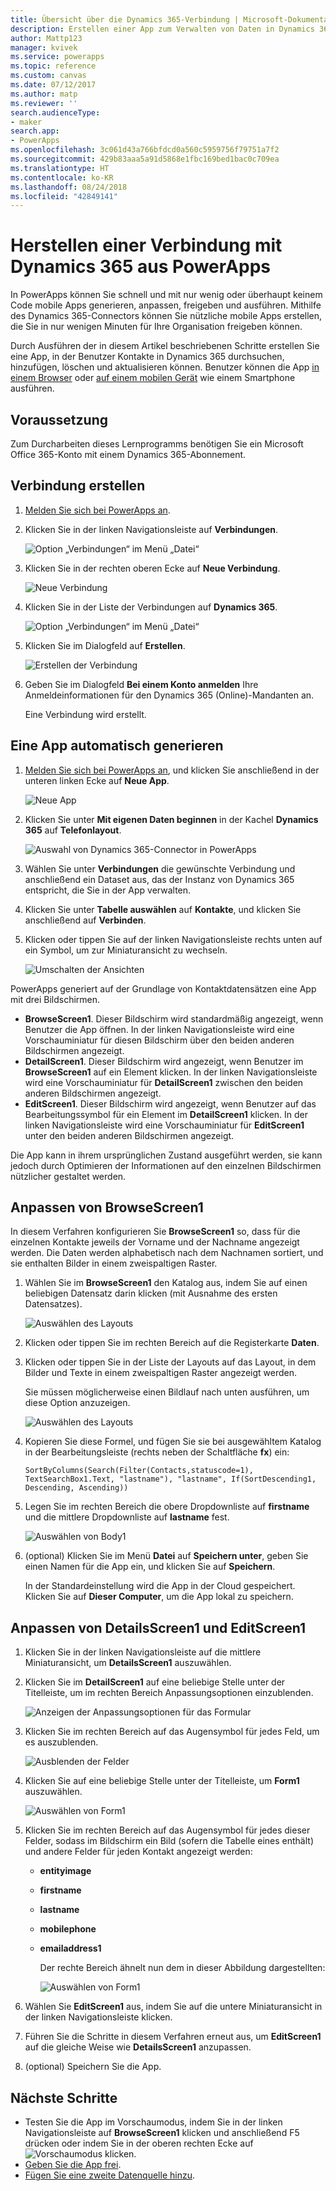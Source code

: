 ```yaml
---
title: Übersicht über die Dynamics 365-Verbindung | Microsoft-Dokumentation
description: Erstellen einer App zum Verwalten von Daten in Dynamics 365
author: Mattp123
manager: kvivek
ms.service: powerapps
ms.topic: reference
ms.custom: canvas
ms.date: 07/12/2017
ms.author: matp
ms.reviewer: ''
search.audienceType:
- maker
search.app:
- PowerApps
ms.openlocfilehash: 3c061d43a766bfdcd0a560c5959756f79751a7f2
ms.sourcegitcommit: 429b83aaa5a91d5868e1fbc169bed1bac0c709ea
ms.translationtype: HT
ms.contentlocale: ko-KR
ms.lasthandoff: 08/24/2018
ms.locfileid: "42849141"
---
```

# <a name="connect-to-dynamics-365-from-powerapps"></a>Herstellen einer Verbindung mit Dynamics 365 aus PowerApps
In PowerApps können Sie schnell und mit nur wenig oder überhaupt keinem Code mobile Apps generieren, anpassen, freigeben und ausführen. Mithilfe des Dynamics 365-Connectors können Sie nützliche mobile Apps erstellen, die Sie in nur wenigen Minuten für Ihre Organisation freigeben können.

Durch Ausführen der in diesem Artikel beschriebenen Schritte erstellen Sie eine App, in der Benutzer Kontakte in Dynamics 365 durchsuchen, hinzufügen, löschen und aktualisieren können. Benutzer können die App [in einem Browser](../../../user/run-app-browser.md) oder [auf einem mobilen Gerät](../../../user/run-app-client.md) wie einem Smartphone ausführen.

## <a name="prerequisite"></a>Voraussetzung
Zum Durcharbeiten dieses Lernprogramms benötigen Sie ein Microsoft Office 365-Konto mit einem Dynamics 365-Abonnement.

## <a name="create-a-connection"></a>Verbindung erstellen
1. [Melden Sie sich bei PowerApps an](https://web.powerapps.com?utm_source=padocs&utm_medium=linkinadoc&utm_campaign=referralsfromdoc).
2. Klicken Sie in der linken Navigationsleiste auf **Verbindungen**.
   
    ![Option „Verbindungen“ im Menü „Datei“](./media/connection-dynamics-crmonline/file-connections.png)
3. Klicken Sie in der rechten oberen Ecke auf **Neue Verbindung**.
   
    ![Neue Verbindung](./media/connection-dynamics-crmonline/new-connection.png)
4. Klicken Sie in der Liste der Verbindungen auf **Dynamics 365**.
   
    ![Option „Verbindungen“ im Menü „Datei“](./media/connection-dynamics-crmonline/connection-d365.png)
5. Klicken Sie im Dialogfeld auf **Erstellen**.
   
    ![Erstellen der Verbindung](./media/connection-dynamics-crmonline/create-connection.png)
6. Geben Sie im Dialogfeld **Bei einem Konto anmelden** Ihre Anmeldeinformationen für den Dynamics 365 (Online)-Mandanten an.
   
    Eine Verbindung wird erstellt.

## <a name="generate-an-app-automatically"></a>Eine App automatisch generieren
1. [Melden Sie sich bei PowerApps an](https://web.powerapps.com?utm_source=padocs&utm_medium=linkinadoc&utm_campaign=referralsfromdoc), und klicken Sie anschließend in der unteren linken Ecke auf **Neue App**.
   
    ![Neue App](./media/connection-dynamics-crmonline/new-app.png)
2. Klicken Sie unter **Mit eigenen Daten beginnen** in der Kachel **Dynamics 365** auf **Telefonlayout**.
   
    ![Auswahl von Dynamics 365-Connector in PowerApps](./media/connection-dynamics-crmonline/phonelayout.png)
3. Wählen Sie unter **Verbindungen** die gewünschte Verbindung und anschließend ein Dataset aus, das der Instanz von Dynamics 365 entspricht, die Sie in der App verwalten.
4. Klicken Sie unter **Tabelle auswählen** auf **Kontakte**, und klicken Sie anschließend auf **Verbinden**.
5. Klicken oder tippen Sie auf der linken Navigationsleiste rechts unten auf ein Symbol, um zur Miniaturansicht zu wechseln.
   
    ![Umschalten der Ansichten](./media/connection-dynamics-crmonline/toggle-view.png)

PowerApps generiert auf der Grundlage von Kontaktdatensätzen eine App mit drei Bildschirmen.

* **BrowseScreen1**. Dieser Bildschirm wird standardmäßig angezeigt, wenn Benutzer die App öffnen. In der linken Navigationsleiste wird eine Vorschauminiatur für diesen Bildschirm über den beiden anderen Bildschirmen angezeigt.
* **DetailScreen1**. Dieser Bildschirm wird angezeigt, wenn Benutzer im **BrowseScreen1** auf ein Element klicken.  In der linken Navigationsleiste wird eine Vorschauminiatur für **DetailScreen1** zwischen den beiden anderen Bildschirmen angezeigt.
* **EditScreen1**. Dieser Bildschirm wird angezeigt, wenn Benutzer auf das Bearbeitungssymbol für ein Element im **DetailScreen1** klicken. In der linken Navigationsleiste wird eine Vorschauminiatur für **EditScreen1** unter den beiden anderen Bildschirmen angezeigt.

Die App kann in ihrem ursprünglichen Zustand ausgeführt werden, sie kann jedoch durch Optimieren der Informationen auf den einzelnen Bildschirmen nützlicher gestaltet werden.

## <a name="customize-browsescreen1"></a>Anpassen von BrowseScreen1
In diesem Verfahren konfigurieren Sie **BrowseScreen1** so, dass für die einzelnen Kontakte jeweils der Vorname und der Nachname angezeigt werden. Die Daten werden alphabetisch nach dem Nachnamen sortiert, und sie enthalten Bilder in einem zweispaltigen Raster.

1. Wählen Sie im **BrowseScreen1** den Katalog aus, indem Sie auf einen beliebigen Datensatz darin klicken (mit Ausnahme des ersten Datensatzes).
   
    ![Auswählen des Layouts](./media/connection-dynamics-crmonline/select-gallery.png)
2. Klicken oder tippen Sie im rechten Bereich auf die Registerkarte **Daten**.
3. Klicken oder tippen Sie in der Liste der Layouts auf das Layout, in dem Bilder und Texte in einem zweispaltigen Raster angezeigt werden.
   
    Sie müssen möglicherweise einen Bildlauf nach unten ausführen, um diese Option anzuzeigen.
   
    ![Auswählen des Layouts](./media/connection-dynamics-crmonline/select-layout.png)
4. Kopieren Sie diese Formel, und fügen Sie sie bei ausgewähltem Katalog in der Bearbeitungsleiste (rechts neben der Schaltfläche **fx**) ein:
   
    `SortByColumns(Search(Filter(Contacts,statuscode=1), TextSearchBox1.Text, "lastname"), "lastname", If(SortDescending1, Descending, Ascending))`
5. Legen Sie im rechten Bereich die obere Dropdownliste auf **firstname** und die mittlere Dropdownliste auf **lastname** fest.
   
    ![Auswählen von Body1](./media/connection-dynamics-crmonline/firstname-lastname.png)
6. (optional) Klicken Sie im Menü **Datei** auf **Speichern unter**, geben Sie einen Namen für die App ein, und klicken Sie auf **Speichern**.
   
    In der Standardeinstellung wird die App in der Cloud gespeichert. Klicken Sie auf **Dieser Computer**, um die App lokal zu speichern.

## <a name="customize-detailsscreen1-and-editscreen1"></a>Anpassen von DetailsScreen1 und EditScreen1
1. Klicken Sie in der linken Navigationsleiste auf die mittlere Miniaturansicht, um **DetailsScreen1** auszuwählen.
2. Klicken Sie im **DetailScreen1** auf eine beliebige Stelle unter der Titelleiste, um im rechten Bereich Anpassungsoptionen einzublenden.
   
    ![Anzeigen der Anpassungsoptionen für das Formular](./media/connection-dynamics-crmonline/show-customization.png)
3. Klicken Sie im rechten Bereich auf das Augensymbol für jedes Feld, um es auszublenden.
   
    ![Ausblenden der Felder](./media/connection-dynamics-crmonline/hide-field.png)
4. Klicken Sie auf eine beliebige Stelle unter der Titelleiste, um **Form1** auszuwählen.
   
    ![Auswählen von Form1](./media/connection-dynamics-crmonline/select-form1.png)
5. Klicken Sie im rechten Bereich auf das Augensymbol für jedes dieser Felder, sodass im Bildschirm ein Bild (sofern die Tabelle eines enthält) und andere Felder für jeden Kontakt angezeigt werden:
   
   * **entityimage**
   * **firstname**
   * **lastname**
   * **mobilephone**
   * **emailaddress1**
     
     Der rechte Bereich ähnelt nun dem in dieser Abbildung dargestellten:
     
     ![Auswählen von Form1](./media/connection-dynamics-crmonline/show-fields.png)
6. Wählen Sie **EditScreen1** aus, indem Sie auf die untere Miniaturansicht in der linken Navigationsleiste klicken.
7. Führen Sie die Schritte in diesem Verfahren erneut aus, um **EditScreen1** auf die gleiche Weise wie **DetailsScreen1** anzupassen.
8. (optional) Speichern Sie die App.

## <a name="next-steps"></a>Nächste Schritte
* Testen Sie die App im Vorschaumodus, indem Sie in der linken Navigationsleiste auf **BrowseScreen1** klicken und anschließend F5 drücken oder indem Sie in der oberen rechten Ecke auf ![Vorschaumodus](./media/connection-dynamics-crmonline/runpowerapp.png) klicken.
* [Geben Sie die App frei](../share-app.md).
* [Fügen Sie eine zweite Datenquelle hinzu](../add-data-connection.md).

